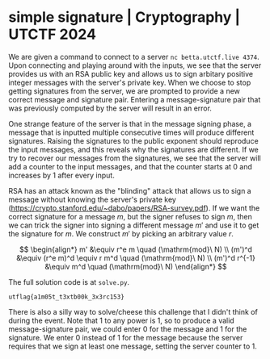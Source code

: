 # simple signature | Cryptography | UTCTF 2024

We are given a command to connect to a server `nc betta.utctf.live 4374`. Upon connecting and playing around with the inputs, we see that the server provides us with an RSA public key and allows us to sign arbitary positive integer messages with the server's private key. When we choose to stop getting signatures from the server, we are prompted to provide a new correct message and signature pair. Entering a message-signature pair that was previously computed by the server will result in an error.

One strange feature of the server is that in the message signing phase, a message that is inputted multiple consecutive times will produce different signatures. Raising the signatures to the public exponent should reproduce the input messages, and this reveals why the signatures are different. If we try to recover our messages from the signatures, we see that the server will add a counter to the input messages, and that the counter starts at 0 and increases by 1 after every input.

RSA has an attack known as the "blinding" attack that allows us to sign a message without knowing the server's private key (https://crypto.stanford.edu/~dabo/papers/RSA-survey.pdf). If we want the correct signature for a message $m$, but the signer refuses to sign $m$, then we can trick the signer into signing a different message $m'$ and use it to get the signature for $m$. We construct $m'$ by picking an arbitrary value $r$.

$$
\begin{align*}
m' &\equiv r^e m \quad (\mathrm{mod}\ N) \\
(m')^d &\equiv (r^e m)^d \equiv r m^d \quad (\mathrm{mod}\ N) \\
(m')^d r^{-1} &\equiv m^d \quad (\mathrm{mod}\ N)
\end{align*}
$$

The full solution code is at `solve.py`.

```
utflag{a1m05t_t3xtb00k_3x3rc153}
```

There is also a silly way to solve/cheese this challenge that I didn't think of during the event. Note that 1 to any power is 1, so to produce a valid message-signature pair, we could enter 0 for the message and 1 for the signature. We enter 0 instead of 1 for the message because the server requires that we sign at least one message, setting the server counter to 1.